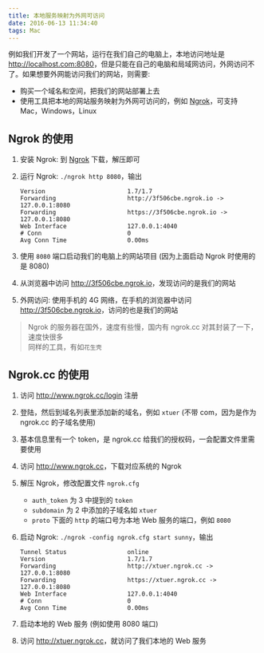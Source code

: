 ```yaml
---
title: 本地服务映射为外网可访问
date: 2016-06-13 11:34:40
tags: Mac
---
```


例如我们开发了一个网站，运行在我们自己的电脑上，本地访问地址是 <http://localhost.com:8080>，但是只能在自己的电脑和局域网访问，外网访问不了。如果想要外网能访问我们的网站，则需要:

* 购买一个域名和空间，把我们的网站部署上去
* 使用工具把本地的网站服务映射为外网可访问的，例如 [Ngrok](https://ngrok.com)，可支持 Mac，Windows，Linux

<!--more-->

## Ngrok 的使用
1. 安装 Ngrok: 到 [Ngrok](https://ngrok.com) 下载，解压即可
2. 运行 Ngrok: `./ngrok http 8080`，输出

    ```
    Version                       1.7/1.7                                                                                                                                             
    Forwarding                    http://3f506cbe.ngrok.io -> 127.0.0.1:8080                                                                                                             
    Forwarding                    https://3f506cbe.ngrok.io -> 127.0.0.1:8080                                                                                                            
    Web Interface                 127.0.0.1:4040                                                                                                                                      
    # Conn                        0                                                                                                                                                   
    Avg Conn Time                 0.00ms
    ```

3. 使用 `8080` 端口启动我们的电脑上的网站项目 (因为上面启动 Ngrok 时使用的是 8080)
4. 从浏览器中访问 <http://3f506cbe.ngrok.io>，发现访问的是我们的网站
5. 外网访问: 使用手机的 4G 网络，在手机的浏览器中访问 <http://3f506cbe.ngrok.io>，访问的也是我们的网站

> Ngrok 的服务器在国外，速度有些慢，国内有 ngrok.cc 对其封装了一下，速度快很多  
> 同样的工具，有如`花生壳`

## Ngrok.cc 的使用
1. 访问 <http://www.ngrok.cc/login> 注册
2. 登陆，然后到域名列表里添加新的域名，例如 `xtuer` (不带 com，因为是作为 ngrok.cc 的子域名使用)
3. 基本信息里有一个 token，是 ngrok.cc 给我们的授权码，一会配置文件里需要使用
4. 访问 <http://www.ngrok.cc>，下载对应系统的 Ngrok
5. 解压 Ngrok，修改配置文件 `ngrok.cfg`
    * `auth_token` 为 3 中提到的 `token`
    * `subdomain` 为 2 中添加的子域名如 `xtuer`
    * `proto` 下面的 `http` 的端口号为本地 Web 服务的端口，例如 `8080`
6. 启动 Ngrok: `./ngrok -config ngrok.cfg start sunny`，输出

    ```                                                                                                                                                                                      
    Tunnel Status                 online                                                                                                                                              
    Version                       1.7/1.7                                                                                                                                             
    Forwarding                    http://xtuer.ngrok.cc -> 127.0.0.1:8080                                                                                                             
    Forwarding                    https://xtuer.ngrok.cc -> 127.0.0.1:8080                                                                                                            
    Web Interface                 127.0.0.1:4040                                                                                                                                      
    # Conn                        0                                                                                                                                                   
    Avg Conn Time                 0.00ms                         
    ```

7. 启动本地的 Web 服务 (例如使用 8080 端口)
8. 访问 <http://xtuer.ngrok.cc>，就访问了我们本地的 Web 服务




